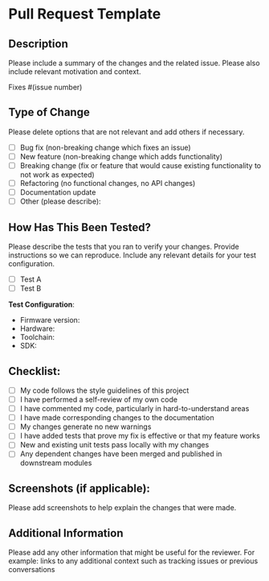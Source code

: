 # Pull Request Template

## Description

Please include a summary of the changes and the related issue. Please also include relevant motivation and context.

Fixes #(issue number)

## Type of Change

Please delete options that are not relevant and add others if necessary.

- [ ] Bug fix (non-breaking change which fixes an issue)
- [ ] New feature (non-breaking change which adds functionality)
- [ ] Breaking change (fix or feature that would cause existing functionality to not work as expected)
- [ ] Refactoring (no functional changes, no API changes)
- [ ] Documentation update
- [ ] Other (please describe):

## How Has This Been Tested?

Please describe the tests that you ran to verify your changes. Provide instructions so we can reproduce. Include any relevant details for your test configuration.

- [ ] Test A
- [ ] Test B

**Test Configuration**:
* Firmware version:
* Hardware:
* Toolchain:
* SDK:

## Checklist:

- [ ] My code follows the style guidelines of this project
- [ ] I have performed a self-review of my own code
- [ ] I have commented my code, particularly in hard-to-understand areas
- [ ] I have made corresponding changes to the documentation
- [ ] My changes generate no new warnings
- [ ] I have added tests that prove my fix is effective or that my feature works
- [ ] New and existing unit tests pass locally with my changes
- [ ] Any dependent changes have been merged and published in downstream modules

## Screenshots (if applicable):

Please add screenshots to help explain the changes that were made.

## Additional Information

Please add any other information that might be useful for the reviewer.
For example: links to any additional context such as tracking issues or previous conversations
